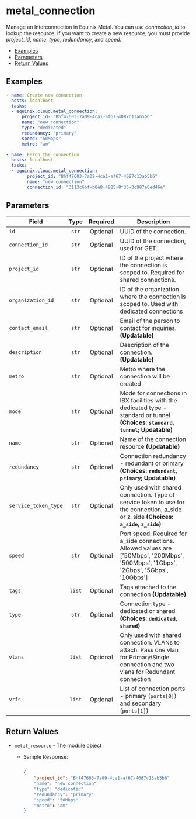 # metal_connection

Manage an Interconnection in Equinix Metal. You can use *connection_id* to lookup the resource. If you want to create a new resource, you must provide *project_id*, *name*, *type*, *redundancy*, and *speed*.


- [Examples](#examples)
- [Parameters](#parameters)
- [Return Values](#return-values)

## Examples

```yaml
- name: Create new connection
  hosts: localhost
  tasks:
  - equinix.cloud.metal_connection:
      project_id: "Bhf47603-7a09-4ca1-af67-4087c13ab5b6"
      name: "new connection"
      type: "dedicated"
      redundancy: "primary"
      speed: "50Mbps"
      metro: "am"

```

```yaml
- name: Fetch the connection
  hosts: localhost
  tasks:     
  - equinix.cloud.metal_connection:
        project_id: "Bhf47603-7a09-4ca1-af67-4087c13ab5b6"
        name: "new connection"
        connection_id: "3113c6bf-b0e8-4985-8f35-3c987a0ed46e"

```










## Parameters

| Field     | Type | Required | Description                                                                  |
|-----------|------|----------|------------------------------------------------------------------------------|
| `id` | <center>`str`</center> | <center>Optional</center> | UUID of the connection.   |
| `connection_id` | <center>`str`</center> | <center>Optional</center> | UUID of the connection, used for GET.   |
| `project_id` | <center>`str`</center> | <center>Optional</center> | ID of the project where the connection is scoped to. Required for shared connections.   |
| `organization_id` | <center>`str`</center> | <center>Optional</center> | ID of the organization where the connection is scoped to. Used with dedicated connections   |
| `contact_email` | <center>`str`</center> | <center>Optional</center> | Email of the person to contact for inquiries.  **(Updatable)** |
| `description` | <center>`str`</center> | <center>Optional</center> | Description of the connection.  **(Updatable)** |
| `metro` | <center>`str`</center> | <center>Optional</center> | Metro where the connection will be created   |
| `mode` | <center>`str`</center> | <center>Optional</center> | Mode for connections in IBX facilities with the dedicated type - standard or tunnel  **(Choices: `standard`, `tunnel`; Updatable)** |
| `name` | <center>`str`</center> | <center>Optional</center> | Name of the connection resource  **(Updatable)** |
| `redundancy` | <center>`str`</center> | <center>Optional</center> | Connection redundancy - redundant or primary  **(Choices: `redundant`, `primary`; Updatable)** |
| `service_token_type` | <center>`str`</center> | <center>Optional</center> | Only used with shared connection. Type of service token to use for the connection, a_side or z_side  **(Choices: `a_side`, `z_side`)** |
| `speed` | <center>`str`</center> | <center>Optional</center> | Port speed. Required for a_side connections. Allowed values are ['50Mbps', '200Mbps', '500Mbps', '1Gbps', '2Gbps', '5Gbps', '10Gbps']   |
| `tags` | <center>`list`</center> | <center>Optional</center> | Tags attached to the connection  **(Updatable)** |
| `type` | <center>`str`</center> | <center>Optional</center> | Connection type - dedicated or shared  **(Choices: `dedicated`, `shared`)** |
| `vlans` | <center>`list`</center> | <center>Optional</center> | Only used with shared connection. VLANs to attach. Pass one vlan for Primary/Single connection and two vlans for Redundant connection   |
| `vrfs` | <center>`list`</center> | <center>Optional</center> | List of connection ports - primary (`ports[0]`) and secondary (`ports[1]`)   |






## Return Values

- `metal_resource` - The module object

    - Sample Response:
        ```json
        
        {
            "project_id": "Bhf47603-7a09-4ca1-af67-4087c13ab5b6"
            "name": "new connection"
            "type": "dedicated"
            "redundancy": "primary"
            "speed": "50Mbps"
            "metro": "am"
        }
        
        ```


